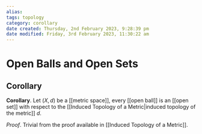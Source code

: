```yaml
---
alias: 
tags: topology
category: corollary
date created: Thursday, 2nd February 2023, 9:28:39 pm
date modified: Friday, 3rd February 2023, 11:30:22 am
---
```

# Open Balls and Open Sets

## Corollary

**Corollary**. Let $(X, d)$ be a [[metric space]], every [[open ball]] is an [[open set]] with respect to the [[Induced Topology of a Metric|induced topology of the metric]] $d$.

_Proof_. Trivial from the proof available in [[Induced Topology of a Metric]].

